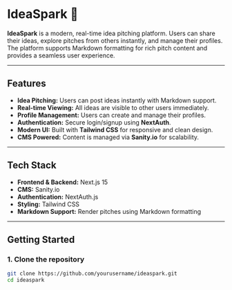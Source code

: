 # IdeaSpark 🚀

**IdeaSpark** is a modern, real-time idea pitching platform. Users can share their ideas, explore pitches from others instantly, and manage their profiles. The platform supports Markdown formatting for rich pitch content and provides a seamless user experience.

---

## **Features**

- **Idea Pitching:** Users can post ideas instantly with Markdown support.
- **Real-time Viewing:** All ideas are visible to other users immediately.
- **Profile Management:** Users can create and manage their profiles.
- **Authentication:** Secure login/signup using **NextAuth**.
- **Modern UI:** Built with **Tailwind CSS** for responsive and clean design.
- **CMS Powered:** Content is managed via **Sanity.io** for scalability.

---

## **Tech Stack**

- **Frontend & Backend:** Next.js 15
- **CMS:** Sanity.io
- **Authentication:** NextAuth.js
- **Styling:** Tailwind CSS
- **Markdown Support:** Render pitches using Markdown formatting

---

## **Getting Started**

### **1. Clone the repository**
```bash
git clone https://github.com/yourusername/ideaspark.git
cd ideaspark
